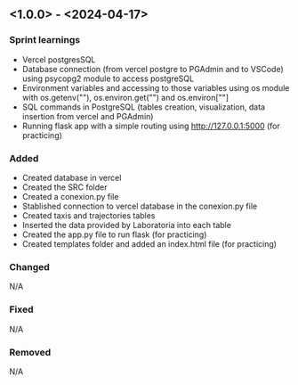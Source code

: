 ## <1.0.0> - <2024-04-17>

### Sprint learnings

* Vercel postgresSQL
* Database connection (from vercel postgre to PGAdmin and to VSCode) using psycopg2 module to access postgreSQL
* Environment variables and accessing to those variables using os module with os.getenv(""), os.environ.get("") and os.environ[""]
* SQL commands in PostgreSQL (tables creation, visualization, data insertion from vercel and PGAdmin)
* Running flask app with a simple routing using http://127.0.0.1:5000 (for practicing)


### Added

* Created database in vercel
* Created the SRC folder
* Created a conexion.py file
* Stablished connection to vercel database in the conexion.py file
* Created taxis and trajectories tables
* Inserted the data provided by Laboratoria into each table
* Created the app.py file to run flask (for practicing)
* Created templates folder and added an index.html file (for practicing)

### Changed

N/A

### Fixed

N/A

### Removed

N/A